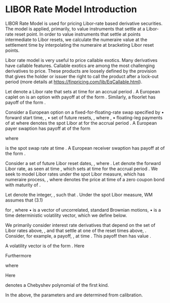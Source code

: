# LIBOR Rate Model Introduction

LIBOR Rate Model is used for pricing Libor-rate based derivative securities. The model is applied, primarily, to value instruments that settle at a Libor-rate reset point.  In order to value instruments that settle at points intermediate to Libor resets, we calculate the numeraire value at the settlement time by interpolating the numeraire at bracketing Libor reset points. 

Libor rate model is very useful to price callable exotics. Many derivatives have callable features. Callable exotics are among the most challenging derivatives to price. These products are loosely defined by the provision that gives the holder or issuer the right to call the product after a lock-out period (more details at https://finpricing.com/lib/EqCallable.html).

Let   denote a Libor rate that sets at time   for an accrual period  .  A European caplet on   is an option with payoff at   of the form
 .
Similarly, a floorlet has payoff of the form
 .

Consider a European option on a fixed-for-floating-rate swap specified by
•	forward start time,  ,
•	set of future resets,  , where  ,
•	floating-leg payments of   at  where   denotes the spot Libor at   for the accrual period  .
A European payer swaption has payoff at   of the form
 
where
 
is the spot swap rate at time  .  A European receiver swaption has payoff at   of the form
 .

Consider a set of future Libor reset dates,  , where  .  Let   denote the forward Libor rate, as seen at time  , which sets at time   for the accrual period  .     We seek to model Libor rates under the spot Libor measure, which has numeraire process,
 ,
where   denotes the price at time   of a zero coupon bond with maturity of  .  

Let   denote the integer,  , such that  .  Under the spot Libor measure, WM assumes that
	           		(3.1)

for  , where
•	   is a vector of uncorrelated, standard Brownian motions,
•	  is a time deterministic volatility vector, which we define below.

We primarily consider interest rate derivatives that depend on the set of Libor rates above,  , and that settle at one of the reset times above,  .  Consider, for example, a payoff,  , at time  .  This payoff then has value 
 .

A volatility vector is of the form
 .
Here
 

Furthermore
 
where
 

Here
 
denotes a Chebyshev polynomial of the first kind.

In the above, the parameters   and   are determined from calibration.


